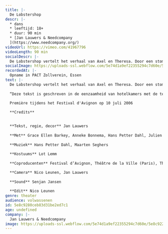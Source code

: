 ```yaml
---
title: |-
  De Lobstershop
descr: |-
  * dans
  * leeftijd: 18+
  * duur: 90 min
  * [Jan Lauwers & Needcompany
  ](https://www.needcompany.org/)
videoUrl: https://vimeo.com/41967796
videoLength: 90 min
socialDescr: |-
  De Lobstershop vertelt het verhaal van Axel en Theresa. Door een stom incident sterft hun zoon. Het verdriet is allesvernietigend en als geen enkele therapie nog helpt en zijn vrouw hem verlaat, besluit Axel zelfmoord te plegen. Op de bewuste dag trekt hij zijn beste pak aan en gaat hij, bij wijze van afscheid, nog één keer kreeft eten, met sauce armoricaine, in zijn geliefkoosde restaurant “De Lobstershop”. Maar de kelner struikelt en de kreeft met sauce armoricaine komt op Axels witte pak terecht. In de fractie van een seconde waarin Axel de saus op zijn witte pak ziet terechtkomen, wordt zijn ritueel vernietigd en ziet hij zijn hele leven in zijn gelaat ontploffen. De Lobstershop is de beschrijving van deze fractie van een seconde.“Deze tekst is geschreven in de eenzaamheid van hotelkamers met de televisie altijd aan. Het cynisch realisme en de romantische sentimentaliteit die meer en meer de hoofdtoon vormen in zowat alle gesprekken die vandaag de dag gevoerd worden, zijn daardoor onvermijdelijk aanwezig. Ik heb er mij met plezier in gewenteld en hoop van harte dat het einde van de mensheid nog een tijdje op zich zal laten wachten." - Jan Lauwers
socialImage: https://uploads-ssl.webflow.com/5e74d1a9ef22355294c7d60e/5e8c9228fc712a4fb9a0a5f1_Needcompany_The%20Lobster%20Shop_web.jpg
recordedAt: |-
  Opname in PACT Zollverein, Essen
text: |-
  De Lobstershop vertelt het verhaal van Axel en Theresa. Door een stom incident sterft hun zoon. Het verdriet is allesvernietigend en als geen enkele therapie nog helpt en zijn vrouw hem verlaat, besluit Axel zelfmoord te plegen. Op de bewuste dag trekt hij zijn beste pak aan en gaat hij, bij wijze van afscheid, nog één keer kreeft eten, met sauce armoricaine, in zijn geliefkoosde restaurant “De Lobstershop”. Maar de kelner struikelt en de kreeft met sauce armoricaine komt op Axels witte pak terecht. In de fractie van een seconde waarin Axel de saus op zijn witte pak ziet terechtkomen, wordt zijn ritueel vernietigd en ziet hij zijn hele leven in zijn gelaat ontploffen. De Lobstershop is de beschrijving van deze fractie van een seconde.
  
  “Deze tekst is geschreven in de eenzaamheid van hotelkamers met de televisie altijd aan. Het cynisch realisme en de romantische sentimentaliteit die meer en meer de hoofdtoon vormen in zowat alle gesprekken die vandaag de dag gevoerd worden, zijn daardoor onvermijdelijk aanwezig. Ik heb er mij met plezier in gewenteld en hoop van harte dat het einde van de mensheid nog een tijdje op zich zal laten wachten." - Jan Lauwers
  
  Première tijdens het Festival d'Avignon op 10 juli 2006

  **Credits**
  ‍

  **Tekst, regie, decor** Jan Lauwers
  
  **Met** Grace Ellen Barkey, Anneke Bonnema, Hans Petter Dahl, Julien Faure, Benoît Gob, Yumiko Funaya (vervangt Tijen Lawton), Maarten Seghers en Inge Van Bruystegem.
  
  **Muziek** Hans Petter Dahl, Maarten Seghers
  
  **Kostuums** Lot Lemm
  
  **Coproducenten** Festival d’Avignon, Théâtre de la Ville (Paris), Théâtre Garonne (Toulouse), PACT Zollverein (Essen), Cankarjev Dom (Ljubljana), La Rose des Vents (Scène Nationale de Villeneuve d’Ascq), Automne en Normandie, La Filature (Scène Nationale de Mulhouse), Kaaitheater (Brussel), deSingel (Antwerpen).

  **Camera** Nico Leunen, Jan Lauwers
  
  **Sound** Senjan Jansen
  
  **Edit** Nico Leunen
genre: theater
audience: volwassenen
id: 5e8c9280ceb83d31be2ed7c1
age: undefined
company: |-
  Jan Lauwers & Needcompany
image: https://uploads-ssl.webflow.com/5e74d1a9ef22355294c7d60e/5e8c9228fc712a4fb9a0a5f1_Needcompany_The%20Lobster%20Shop_web.jpg
---
```


